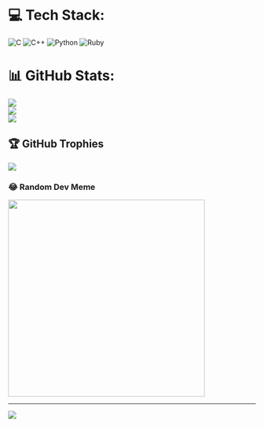 
# 💻 Tech Stack:
![C](https://img.shields.io/badge/c-%2300599C.svg?style=for-the-badge&logo=c&logoColor=white) ![C++](https://img.shields.io/badge/c++-%2300599C.svg?style=for-the-badge&logo=c%2B%2B&logoColor=white) ![Python](https://img.shields.io/badge/python-3670A0?style=for-the-badge&logo=python&logoColor=ffdd54) ![Ruby](https://img.shields.io/badge/ruby-%23CC342D.svg?style=for-the-badge&logo=ruby&logoColor=white)
# 📊 GitHub Stats:
![](https://github-readme-stats.vercel.app/api?username=n03scap3&theme=dark&hide_border=true&include_all_commits=false&count_private=false)<br/>
![](https://github-readme-streak-stats.herokuapp.com/?user=n03scap3&theme=dark&hide_border=true)<br/>
![](https://github-readme-stats.vercel.app/api/top-langs/?username=n03scap3&theme=dark&hide_border=true&include_all_commits=false&count_private=false&layout=compact)

## 🏆 GitHub Trophies
![](https://github-profile-trophy.vercel.app/?username=n03scap3&theme=radical&no-frame=false&no-bg=false&margin-w=4)

### 😂 Random Dev Meme
<img src='https://randommeme-five.vercel.app/' style="height: 400px;"/>

---
[![](https://visitcount.itsvg.in/api?id=n03scap3&icon=1&color=0)](https://visitcount.itsvg.in)

<!-- Proudly created with GPRM ( https://gprm.itsvg.in ) -->
